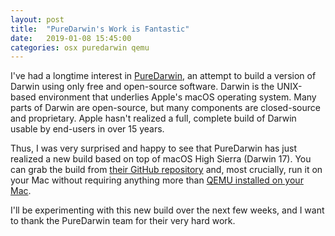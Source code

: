 ```yaml
---
layout: post
title:  "PureDarwin's Work is Fantastic"
date:   2019-01-08 15:45:00
categories: osx puredarwin qemu
---
```

I've had a longtime interest in [PureDarwin][1], an attempt to build a version of Darwin
using only free and open-source software. Darwin is the UNIX-based environment that
underlies Apple's macOS operating system. Many parts of Darwin are open-source, but many
components are closed-source and proprietary. Apple hasn't realized a full, complete
build of Darwin usable by end-users in over 15 years.

Thus, I was very surprised and happy to see that PureDarwin has just realized a new build
based on top of macOS High Sierra (Darwin 17). You can grab the build from [their GitHub
repository][2] and, most crucially, run it on your Mac without requiring anything more
than [QEMU installed on your Mac][3].

I'll be experimenting with this new build over the next few weeks, and I want to thank
the PureDarwin team for their very hard work.

[1]: http://www.puredarwin.org
[2]: https://github.com/PureDarwin/PD-17.4-Beta
[3]: https://www.sevenbits.io/blog/iso/osx/qemu/2016/08/22/install-qemu.html
